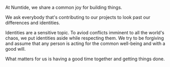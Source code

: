 At Numtide, we share a common joy for building things.

We ask everybody that's contributing to our projects to look past our differences and identities.

Identities are a sensitive topic. To aviod conflicts imminent to all the world's chaos, we put identities aside while respecting them. We try to be forgiving and assume that any person is acting for the common well-being and with a good will.

What matters for us is having a good time together and getting things done.
